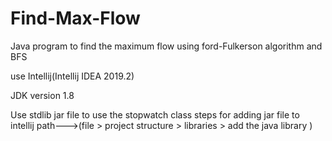 # Find-Max-Flow
Java program to find the maximum flow using ford-Fulkerson algorithm and BFS

use Intellij(Intellij IDEA 2019.2)

JDK version 1.8

Use  stdlib jar file to use the stopwatch class
steps for adding jar file to intellij
path--->(file > project structure > libraries > add the java library )
